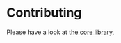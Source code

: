 # Contributing

Please have a look at [the core library](https://github.com/auxmoney/OpentracingBundle-core/blob/master/CONTRIBUTING.md),